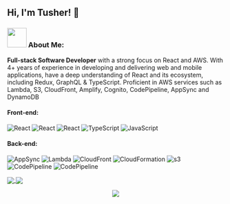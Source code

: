 ## Hi, I'm Tusher! 👋 

### <img src="https://github.com/TheDudeThatCode/TheDudeThatCode/blob/master/Assets/Developer.gif" width="45px"> About Me:
**Full-stack Software Developer** with a strong focus on React and AWS. With 4+ years of experience in developing and delivering web and mobile applications, have a deep understanding of React and its ecosystem, including Redux, GraphQL & TypeScript. Proficient in AWS services such as Lambda, S3, CloudFront, Amplify, Cognito, CodePipeline, AppSync and DynamoDB
</br>

#### Front-end: 
![React](https://img.shields.io/badge/-React-000?style=flat-circle&logo=react)
![React](https://img.shields.io/badge/-React/Native-000?style=flat-circle&logo=react)
![React](https://img.shields.io/badge/-GraphQL-000?style=flat-circle&logo=graphql)
![TypeScript](https://img.shields.io/badge/-TypeScript-000?style=flat-circle&logo=typeScript)
![JavaScript](https://img.shields.io/badge/-JavaScript-000?style=flat-circle&logo=javascript)


#### Back-end:
![AppSync](https://badgen.net/badge/AWS/AppSync/blue)
![Lambda](https://badgen.net/badge/AWS/Lambda/orange)
![CloudFront](https://badgen.net/badge/AWS/CloudFront/purple)
![CloudFormation](https://badgen.net/badge/AWS/CloudFormation/yellow)
![s3](https://badgen.net/badge/AWS/S3/grey)
![CodePipeline](https://badgen.net/badge/AWS/CodePipeline/red)
![CodePipeline](https://badgen.net/badge/NodeJS/Express/green)

 <a href="https://github.com/tusher-A/tusher-A">
  <img align="center" src="https://github-readme-stats.vercel.app/api?username=tusher-A&count_private=true&show_icons=true&hide=issues,contribs&theme=github_dark&hide_border=true&hide_title=true&include_all_commits=true" />
 </a>
 <a href="https://github.com/tusher-A/tusher-A">
  <img align="center" src="https://github-readme-stats.vercel.app/api/top-langs/?username=tusher-A&layout=compact&theme=github_dark&hide_border=true" />
 </a>

  
<p align="center">
  <img src ="http://github-readme-streak-stats.herokuapp.com?user=tusher-A&theme=github-dark&hide_border=true&date_format=M%20j%5B%2C%20Y%5D">
</p>



<!--
**tusher-A/tusher-A** is a ✨ _special_ ✨ repository because its `README.md` (this file) appears on your GitHub profile.

Here are some ideas to get you started:

- 🔭 I’m currently working on ...
- 🌱 I’m currently learning ...
- 👯 I’m looking to collaborate on ...
- 🤔 I’m looking for help with ...
- 💬 Ask me about ...
- 📫 How to reach me: ...
- 😄 Pronouns: ...
- ⚡ Fun fact: ...
-->
